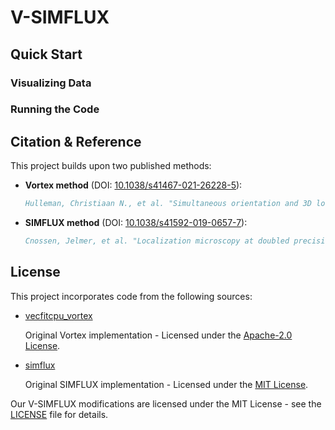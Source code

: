 # V-SIMFLUX

## Quick Start

### Visualizing Data

### Running the Code

## Citation & Reference

<!-- If you use this work in your research, please cite:

``` bibtex
xxx
``` -->

This project builds upon two published methods:

- **Vortex method** (DOI: [10.1038/s41467-021-26228-5](https://doi.org/10.1038/s41467-021-26228-5)):

    ``` bibtex
    Hulleman, Christiaan N., et al. "Simultaneous orientation and 3D localization microscopy with a Vortex point spread function." Nature Communications 12.1 (2021): 5934.
    ```

- **SIMFLUX method** (DOI: [10.1038/s41592-019-0657-7](https://doi.org/10.1038/s41592-019-0657-7)):

    ``` bibtex
    Cnossen, Jelmer, et al. "Localization microscopy at doubled precision with patterned illumination." Nature methods 17.1 (2020): 59-63.
    ```

## License

This project incorporates code from the following sources:

- [vecfitcpu_vortex](https://github.com/imphys/vecfitcpu_vortex)
  
  Original Vortex implementation - Licensed under the [Apache-2.0 License](./Code/LICENSE).
  
- [simflux](https://github.com/qnano/simflux)
  
  Original SIMFLUX implementation - Licensed under the [MIT License](https://github.com/qnano/simflux?tab=MIT-1-ov-file#readme).

Our V-SIMFLUX modifications are licensed under the MIT License - see the [LICENSE](./LICENSE) file for details.
